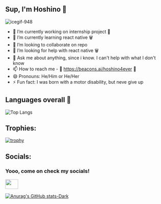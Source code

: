 ## Sup, I'm Hoshino 🌸
   <link rel="stylesheet" type='text/css' href="https://cdn.jsdelivr.net/gh/devicons/devicon@latest/devicon.min.css" />
          

![icegif-948](https://github.com/Hoshino2123/Hoshino2123/assets/65288010/79b91791-0032-4bd9-b3d9-27166cd0a78f)

         

- 🔭 I’m currently working on internship project 🌸
- 🌱 I’m currently learning react native 🗑️
- 👯 I’m looking to collaborate on repo
- 🤔 I’m looking for help with react native 🗑️
- 💬 Ask me about anything, since i know. I can't help with what I don't know
- 📫 How to reach me - 🌸 https://beacons.ai/hoshino4ever 🌸
- 😄 Pronouns: He/Him or He/Her
- ⚡ Fun fact: I was born with a motor disability, but neve give up

## Languages overall 🌸

![Top Langs](https://github-readme-stats.vercel.app/api/top-langs/?username=hoshino2123&size_weight=0.5&count_weight=0.5)



## Trophies:

[![trophy](https://github-profile-trophy.vercel.app/?username=ryo-ma&theme=onedark)](https://github.com/Hosshino2123/github-profile-trophy-no-frame=true)

## Socials:
<h3 align="left">Yooo, come on check my socials!</h3>
<p align="bottom">
<a href="(https://twitter.com/deadpoolpt11)" target="blank"><img align="center" src="https://devicon-website.vercel.app/api/twitter/original.svg?color=%2364717A
" alt="" height="30" width="40" /></a>

</p>

<!--
**Hoshino2123/Hoshino2123** is a ✨ _special_ ✨ repository because its `README.md` (this file) appears on your GitHub profile.

Here are some ideas to get you started:


-->
[![Anurag's GitHub stats-Dark](https://github-readme-stats.vercel.app/api?username=hoshino2123&show_icons=true&theme=dark#gh-dark-mode-only)](https://github.com/anuraghazra/github-readme-stats#gh-dark-mode-only)

